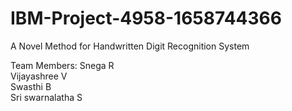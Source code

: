 # IBM-Project-4958-1658744366
A Novel Method for Handwritten Digit Recognition System

Team Members:
Snega R<br />
Vijayashree V<br />
Swasthi B<br />
Sri swarnalatha S<br />
